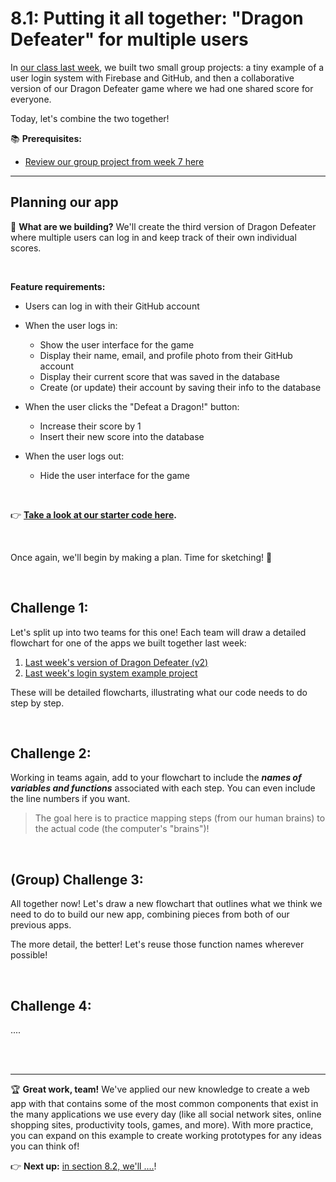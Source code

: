 # 8.1: Putting it all together: "Dragon Defeater" for multiple users

In [our class last week](https://github.com/LearnTeachCode/intro-javascript-class/tree/may-2018-int/week-7), we built two small group projects: a tiny example of a user login system with Firebase and GitHub, and then a collaborative version of our Dragon Defeater game where we had one shared score for everyone.

Today, let's combine the two together!


:books: **Prerequisites:**
  - [Review our group project from week 7 here](https://github.com/LearnTeachCode/intro-javascript-class/tree/may-2018-int/week-7)

<hr/>

## Planning our app

:hammer: **What are we building?** We'll create the third version of Dragon Defeater where multiple users can log in and keep track of their own individual scores.

<br/>

**Feature requirements:**

  - Users can log in with their GitHub account

  - When the user logs in:
    - Show the user interface for the game
    - Display their name, email, and profile photo from their GitHub account
    - Display their current score that was saved in the database
    - Create (or update) their account by saving their info to the database

  - When the user clicks the "Defeat a Dragon!" button:
    - Increase their score by 1
    - Insert their new score into the database

  - When the user logs out:
    - Hide the user interface for the game

<br/>

:point_right: **[Take a look at our starter code here](https://dragon-defeater-v3-group.glitch.me/).**

<br/>

Once again, we'll begin by making a plan. Time for sketching! :pencil:

<br/>

## Challenge 1:

Let's split up into two teams for this one! Each team will draw a detailed flowchart for one of the apps we built together last week:

  1. [Last week's version of Dragon Defeater (v2)](https://glitch.com/edit/#!/dragon-defeater-v2-group-finished)
  2. [Last week's login system example project](https://glitch.com/edit/#!/group-firebase-github-login-finished)

These will be detailed flowcharts, illustrating what our code needs to do step by step.

<br/>

## Challenge 2:

Working in teams again, add to your flowchart to include the ***names of variables and functions*** associated with each step. You can even include the line numbers if you want.

  > The goal here is to practice mapping steps (from our human brains) to the actual code (the computer's "brains")!

<br/>

## (Group) Challenge 3:

All together now! Let's draw a new flowchart that outlines what we think we need to do to build our new app, combining pieces from both of our previous apps.

The more detail, the better! Let's reuse those function names wherever possible!

<br/>

## Challenge 4:

....

<br/>




<br/>
<hr/>

:trophy: **Great work, team!** We've applied our new knowledge to create a web app with that contains some of the most common components that exist in the many applications we use every day (like all social network sites, online shopping sites, productivity tools, games, and more). With more practice, you can expand on this example to create working prototypes for any ideas you can think of!

:point_right: **Next up:** [in section 8.2, we'll ....](https://github.com/LearnTeachCode/intro-javascript-class/blob/may-2018-int/week-8/8-2-*************.md)!
